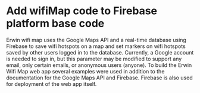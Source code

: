 # Add wifiMap code to Firebase platform base code

Erwin wifi map uses the Google Maps API and a real-time database using Firebase to save wifi hotspots on a map and set markers on wifi hotspots saved by other users logged in to the database.  Currently, a Google account is needed to sign in, but this parameter may be modified to support any email, only certain emails, or anonymous users (anyone). 
To build the Erwin Wifi Map web app several examples were used in addition to the documentation for the Google Maps API and Firebase. Firebase is also used for deployment of the web app itself. 


